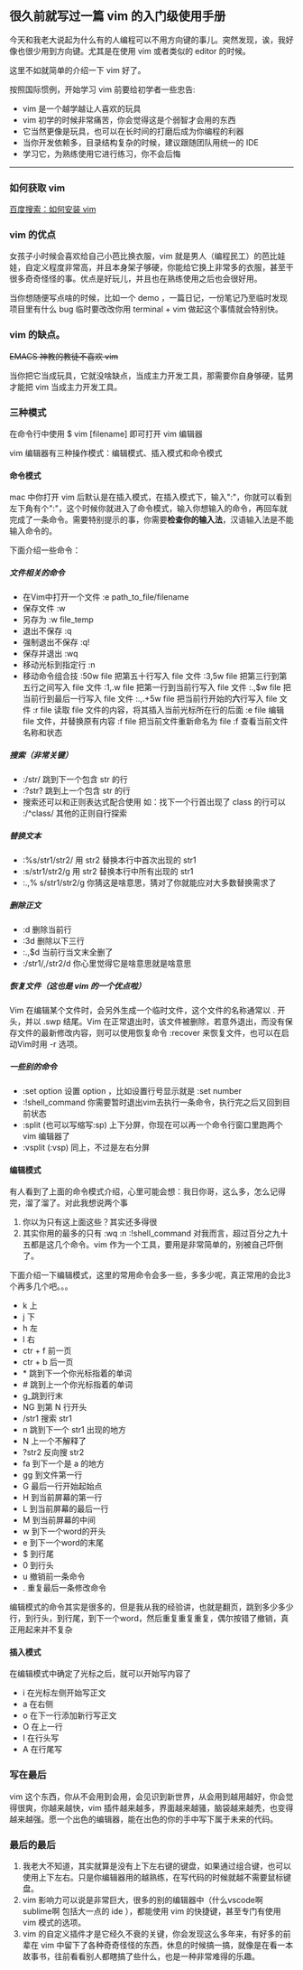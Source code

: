 ## 很久前就写过一篇 vim 的入门级使用手册

今天和我老大说起为什么有的人编程可以不用方向键的事儿。突然发现，诶，我好像也很少用到方向键。尤其是在使用 vim 或者类似的 editor 的时候。

这里不如就简单的介绍一下 vim 好了。

按照国际惯例，开始学习 vim 前要给初学者一些忠告:

- vim 是一个越学越让人喜欢的玩具
- vim 初学的时候非常痛苦，你会觉得这是个弱智才会用的东西
- 它当然更像是玩具，也可以在长时间的打磨后成为你编程的利器
- 当你开发依赖多，目录结构复杂的时候，建议跟随团队用统一的 IDE 
- 学习它，为熟练使用它进行练习，你不会后悔

--------------------------------------------------------------

### 如何获取 vim 
[百度搜索：如何安装 vim](https://www.baidu.com/s?ie=utf-8&f=8&rsv_bp=1&rsv_idx=1&tn=baidu&wd=%E5%A6%82%E4%BD%95%E5%AE%89%E8%A3%85%20vim&oq=%25E5%25A6%2582%25E4%25BD%2595%25E5%25AE%2589%25E8%25A3%2585%2520vmi&rsv_pq=cfa9df6000001a12&rsv_t=1301DRfByZnNswH%2BEXGM5yD4QV7gc3m32Zy4X6r66kz2WbnKoWyBg2DPTEk&rqlang=cn&rsv_enter=1&rsv_sug3=5&rsv_sug1=5&rsv_sug7=100&rsv_sug2=0&inputT=1051&rsv_sug4=1922)

### vim 的优点

女孩子小时候会喜欢给自己小芭比换衣服，vim 就是男人（编程民工）的芭比娃娃，自定义程度非常高，并且本身架子够硬，你能给它换上非常多的衣服，甚至干很多奇奇怪怪的事。优点是好玩儿，并且也在熟练使用之后也会很好用。

当你想随便写点啥的时候，比如一个 demo ，一篇日记，一份笔记乃至临时发现项目里有什么 bug 临时要改改你用 terminal + vim 做起这个事情就会特别快。

### vim 的缺点。

~~EMACS 神教的教徒不喜欢 vim~~

当你把它当成玩具，它就没啥缺点，当成主力开发工具，那需要你自身够硬，猛男才能把 vim 当成主力开发工具。

### 三种模式

在命令行中使用 $ vim [filename] 即可打开 vim 编辑器

vim 编辑器有三种操作模式：编辑模式、插入模式和命令模式

#### 命令模式

mac 中你打开 vim 后默认是在插入模式，在插入模式下，输入":"，你就可以看到左下角有个":"，这个时候你就进入了命令模式，输入你想输入的命令，再回车就完成了一条命令。需要特别提示的事，你需要**检查你的输入法**，汉语输入法是不能输入命令的。

下面介绍一些命令：

##### 文件相关的命令

- 在Vim中打开一个文件 :e path_to_file/filename
- 保存文件 :w
- 另存为 :w file_temp
- 退出不保存 :q
- 强制退出不保存 :q!
- 保存并退出 :wq
- 移动光标到指定行 :n
- 移动命令组合技
  :50w file 把第五十行写入 file 文件
  :3,5w file 把第三行到第五行之间写入 file 文件
  :1,.w file 把第一行到当前行写入 file 文件
  :.,$w file 把当前行到最后一行写入 file 文件
  :.,.+5w file 把当前行开始的**六**行写入 file 文件
  :r file 读取 file 文件的内容，将其插入当前光标所在行的后面
  :e file 编辑 file 文件，并替换原有内容
  :f file 把当前文件重新命名为 file
  :f 查看当前文件名称和状态
  
##### 搜索（非常关键）

- :/str/ 跳到下一个包含 str 的行
- :?str? 跳到上一个包含 str 的行
- 搜索还可以和正则表达式配合使用 如：找下一个行首出现了 class 的行可以 :/^class/ 其他的正则自行探索

##### 替换文本

- :%s/str1/str2/ 用 str2 替换本行中首次出现的 str1
- :s/str1/str2/g 用 str2 替换本行中所有出现的 str1
- :.,% s/str1/str2/g 你猜这是啥意思，猜对了你就能应对大多数替换需求了

##### 删除正文

- :d 删除当前行
- :3d 删除以下三行
- :.,$d 当前行当文末全删了
- :/str1/,/str2/d 你心里觉得它是啥意思就是啥意思

##### 恢复文件（这也是 vim 的一个优点啦）

Vim 在编辑某个文件时，会另外生成一个临时文件，这个文件的名称通常以 . 开头，并以 .swp 结尾。Vim 在正常退出时，该文件被删除，若意外退出，而没有保存文件的最新修改内容，则可以使用恢复命令 :recover 来恢复文件，也可以在启动Vim时用 -r 选项。

##### 一些别的命令

- :set option 设置 option ，比如设置行号显示就是 :set number
- :!shell_command 你需要暂时退出vim去执行一条命令，执行完之后又回到目前状态
- :split (也可以写缩写:sp) 上下分屏，你现在可以再一个命令行窗口里跑两个 vim 编辑器了
- :vsplit (:vsp) 同上，不过是左右分屏

#### 编辑模式

有人看到了上面的命令模式介绍，心里可能会想：我日你哥，这么多，怎么记得完，溜了溜了。对此我想说两个事
1. 你以为只有这上面这些？其实还多得很
2. 其实你用的最多的只有 :wq :n :!shell_command 对我而言，超过百分之九十五都是这几个命令。vim 作为一个工具，要用是非常简单的，别被自己吓倒了。

下面介绍一下编辑模式，这里的常用命令会多一些，多多少呢，真正常用的会比3个再多几个吧。。。

- k 上
- j 下
- h 左
- l 右
- ctr + f 前一页
- ctr + b 后一页
- \* 跳到下一个你光标指着的单词
- \# 跳到上一个你光标指着的单词
- g_跳到行末
- NG 到第 N 行开头
- /str1 搜索 str1 
- n 跳到下一个 str1 出现的地方
- N 上一个不解释了
- ?str2 反向搜 str2
- fa 到下一个是 a 的地方
- gg 到文件第一行
- G 最后一行开始起始点
- H 到当前屏幕的第一行
- L 到当前屏幕的最后一行
- M 到当前屏幕的中间
- w 到下一个word的开头
- e 到下一个word的末尾
- $ 到行尾
- 0 到行头
- u 撤销前一条命令
- . 重复最后一条修改命令

编辑模式的命令其实是很多的，但是我从我的经验讲，也就是翻页，跳到多少多少行，到行头，到行尾，到下一个word，然后重复重复重复，偶尔按错了撤销，真正用起来并不复杂

#### 插入模式

在编辑模式中确定了光标之后，就可以开始写内容了

- i 在光标左侧开始写正文
- a 在右侧
- o 在下一行添加新行写正文
- O 在上一行
- I 在行头写
- A 在行尾写

### 写在最后

vim 这个东西，你从不会用到会用，会见识到新世界，从会用到越用越好，你会觉得很爽，你越来越快，vim 插件越来越多，界面越来越骚，脑袋越来越秃，也变得越来越强。愿一个出色的编辑器，能在出色的你的手中写下属于未来的代码。

### 最后的最后

1. 我老大不知道，其实就算是没有上下左右键的键盘，如果通过组合键，也可以使用上下左右。只是你编辑器用的越熟练，在写代码的时候就越不需要鼠标键盘。
2. vim 影响力可以说是非常巨大，很多的别的编辑器中（什么vscode啊 sublime啊 包括大一点的 ide ），都能使用 vim 的快捷键，甚至专门有使用 vim 模式的选项。
3. vim 的自定义插件才是它经久不衰的关键，你会发现这么多年来，有好多的前辈在 vim 中留下了各种奇奇怪怪的东西，休息的时候搞一搞，就像是在看一本故事书，往前看看别人都瞎搞了些什么，也是一种非常难得的乐趣。














